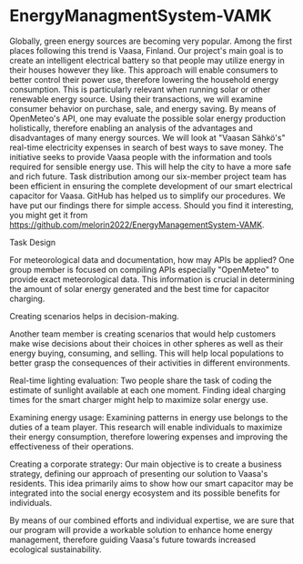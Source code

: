 # EnergyManagmentSystem-VAMK
Globally, green energy sources are becoming very popular. Among the first places following this trend is Vaasa, Finland. Our project's main goal is to create an intelligent electrical battery so that people may utilize energy in their houses however they like. This approach will enable consumers to better control their power use, therefore lowering the household energy consumption. This is particularly relevant when running solar or other renewable energy source.
Using their transactions, we will examine consumer behavior on purchase, sale, and energy saving. By means of OpenMeteo's API, one may evaluate the possible solar energy production holistically, therefore enabling an analysis of the advantages and disadvantages of many energy sources. We will look at "Vaasan Sähkö's" real-time electricity expenses in search of best ways to save money.
The initiative seeks to provide Vaasa people with the information and tools required for sensible energy use. This will help the city to have a more safe and rich future.
Task distribution among our six-member project team has been efficient in ensuring the complete development of our smart electrical capacitor for Vaasa. GitHub has helped us to simplify our procedures. We have put our findings there for simple access. Should you find it interesting, you might get it from https://github.com/melorin2022/EnergyManagementSystem-VAMK.

Task Design

For meteorological data and documentation, how may APIs be applied?
One group member is focused on compiling APIs especially "OpenMeteo" to provide exact meteorological data. This information is crucial in determining the amount of solar energy generated and the best time for 
capacitor charging.

Creating scenarios helps in decision-making.

Another team member is creating scenarios that would help customers make wise decisions about their choices in other spheres as well as their energy buying, consuming, and selling. This will help local populations to better grasp the consequences of their activities in different environments.

Real-time lighting evaluation:
Two people share the task of coding the estimate of sunlight available at each one moment. Finding ideal charging times for the smart charger might help to maximize solar energy use.

Examining energy usage:
Examining patterns in energy use belongs to the duties of a team player. This research will enable individuals to maximize their energy consumption, therefore lowering expenses and improving the effectiveness of their operations.

Creating a corporate strategy:
Our main objective is to create a business strategy, defining our approach of presenting our solution to Vaasa's residents. This idea primarily aims to show how our smart capacitor may be integrated into the social energy ecosystem and its possible benefits for individuals.

By means of our combined efforts and individual expertise, we are sure that our program will provide a workable solution to enhance home energy management, therefore guiding Vaasa's future towards increased ecological sustainability.

